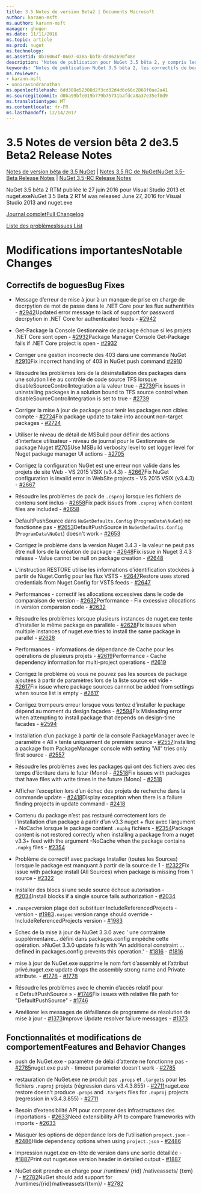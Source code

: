 ```yaml
---
title: 3.5 Notes de version Beta2 | Documents Microsoft
author: karann-msft
ms.author: karann-msft
manager: ghogen
ms.date: 11/11/2016
ms.topic: article
ms.prod: nuget
ms.technology: 
ms.assetid: 0b76064f-0607-438a-bbf8-dd862690f48e
description: "Notes de publication pour NuGet 3.5 bêta 2, y compris les problèmes connus, les correctifs de bogues, les fonctionnalités ajoutées et dcr."
keywords: "Notes de publication NuGet 3.5 bêta 2, les correctifs de bogues, problèmes connus, ajouté des fonctionnalités, DCR"
ms.reviewer:
- karann-msft
- unniravindranathan
ms.openlocfilehash: 6dd388e52308d2f3cd32d4d6c66c2868f0ae2a41
ms.sourcegitcommit: d0ba99bfe019b779b75731bafdca8a37e35ef0d9
ms.translationtype: MT
ms.contentlocale: fr-FR
ms.lasthandoff: 12/14/2017
---
```

# <a name="35-beta2-release-notes"></a><span data-ttu-id="7df3d-104">3.5 Notes de version bêta 2 de</span><span class="sxs-lookup"><span data-stu-id="7df3d-104">3.5 Beta2 Release Notes</span></span>

<span data-ttu-id="7df3d-105">[Notes de version bêta de 3.5 NuGet](../release-notes/nuget-3.5-Beta.md) | [Notes 3.5 RC de NuGet](../release-notes/nuget-3.5-RC.md)</span><span class="sxs-lookup"><span data-stu-id="7df3d-105">[NuGet 3.5-Beta Release Notes](../release-notes/nuget-3.5-Beta.md) | [NuGet 3.5-RC Release Notes](../release-notes/nuget-3.5-RC.md)</span></span>

<span data-ttu-id="7df3d-106">NuGet 3.5 bêta 2 RTM publiée le 27 juin 2016 pour Visual Studio 2013 et nuget.exe</span><span class="sxs-lookup"><span data-stu-id="7df3d-106">NuGet 3.5 Beta 2 RTM was released June 27, 2016 for Visual Studio 2013 and nuget.exe</span></span>

[<span data-ttu-id="7df3d-107">Journal complet</span><span class="sxs-lookup"><span data-stu-id="7df3d-107">Full Changelog</span></span>](https://github.com/NuGet/NuGet.Client/compare/release-3.5.0-beta...release-3.5.0-beta2)

[<span data-ttu-id="7df3d-108">Liste des problèmes</span><span class="sxs-lookup"><span data-stu-id="7df3d-108">Issues List</span></span>](https://github.com/Nuget/Home/issues?q=is%3Aissue+milestone%3A%223.5+Beta2%22+is%3Aclosed)

# <a name="notable-changes"></a><span data-ttu-id="7df3d-109">Modifications importantes</span><span class="sxs-lookup"><span data-stu-id="7df3d-109">Notable Changes</span></span>

## <a name="bug-fixes"></a><span data-ttu-id="7df3d-110">Correctifs de bogues</span><span class="sxs-lookup"><span data-stu-id="7df3d-110">Bug Fixes</span></span>

* <span data-ttu-id="7df3d-111">Message d’erreur de mise à jour à un manque de prise en charge de decrpytion de mot de passe dans le .NET Core pour les flux authentifiés - [#2942](https://github.com/NuGet/Home/issues/2942)</span><span class="sxs-lookup"><span data-stu-id="7df3d-111">Updated error message to lack of support for password decrpytion in .NET Core for authenticated feeds  - [#2942](https://github.com/NuGet/Home/issues/2942)</span></span>

* <span data-ttu-id="7df3d-112">Get-Package la Console Gestionnaire de package échoue si les projets .NET Core sont open - [#2932](https://github.com/NuGet/Home/issues/2932)</span><span class="sxs-lookup"><span data-stu-id="7df3d-112">Package Manager Console Get-Package fails if .NET Core project is open - [#2932](https://github.com/NuGet/Home/issues/2932)</span></span>

* <span data-ttu-id="7df3d-113">Corriger une gestion incorrecte des 403 dans une commande NuGet [#2910](https://github.com/NuGet/Home/issues/2910)</span><span class="sxs-lookup"><span data-stu-id="7df3d-113">Fix incorrect handling of 403 in NuGet push command [#2910](https://github.com/NuGet/Home/issues/2910)</span></span>

* <span data-ttu-id="7df3d-114">Résoudre les problèmes lors de la désinstallation des packages dans une solution liée au contrôle de code source TFS lorsque disableSourceControlIntegration a la valeur true - [#2739](https://github.com/NuGet/Home/issues/2739)</span><span class="sxs-lookup"><span data-stu-id="7df3d-114">Fix issues in uninstalling packages in a solution bound to TFS source control when disableSourceControlIntegration is set to true - [#2739](https://github.com/NuGet/Home/issues/2739)</span></span>

* <span data-ttu-id="7df3d-115">Corriger la mise à jour de package pour tenir les packages non cibles compte - [#2724](https://github.com/NuGet/Home/issues/2724)</span><span class="sxs-lookup"><span data-stu-id="7df3d-115">Fix package update to take into account non-target packages - [#2724](https://github.com/NuGet/Home/issues/2724)</span></span>

* <span data-ttu-id="7df3d-116">Utiliser le niveau de détail de MSBuild pour définir des actions d’interface utilisateur - niveau de journal pour le Gestionnaire de package Nuget [#2705](https://github.com/NuGet/Home/issues/2705)</span><span class="sxs-lookup"><span data-stu-id="7df3d-116">Use MSBuild verbosity level to set logger level for Nuget package manager UI actions - [#2705](https://github.com/NuGet/Home/issues/2705)</span></span>

* <span data-ttu-id="7df3d-117">Corrigez la configuration NuGet est une erreur non valide dans les projets de site Web - VS 2015 VSIX (v3.4.3) - [#2667](https://github.com/NuGet/Home/issues/2667)</span><span class="sxs-lookup"><span data-stu-id="7df3d-117">Fix NuGet configuration is invalid error in WebSite projects - VS 2015 VSIX (v3.4.3) - [#2667](https://github.com/NuGet/Home/issues/2667)</span></span>

* <span data-ttu-id="7df3d-118">Résoudre les problèmes de pack de `.csproj` lorsque les fichiers de contenu sont inclus - [#2658](https://github.com/NuGet/Home/issues/2658)</span><span class="sxs-lookup"><span data-stu-id="7df3d-118">Fix pack issues from `.csproj` when content files are included - [#2658](https://github.com/NuGet/Home/issues/2658)</span></span>

* <span data-ttu-id="7df3d-119">DefaultPushSource dans `NuGetDefaults.Config` (`ProgramData\NuGet`) ne fonctionne pas - [#2653](https://github.com/NuGet/Home/issues/2653)</span><span class="sxs-lookup"><span data-stu-id="7df3d-119">DefaultPushSource in `NuGetDefaults.Config` (`ProgramData\NuGet`) doesn't work - [#2653](https://github.com/NuGet/Home/issues/2653)</span></span>

* <span data-ttu-id="7df3d-120">Corrigez le problème dans la version Nuget 3.4.3 - la valeur ne peut pas être null lors de la création de package - [#2648](https://github.com/NuGet/Home/issues/2648)</span><span class="sxs-lookup"><span data-stu-id="7df3d-120">Fix issue in Nuget 3.4.3 release - Value cannot be null on package creation - [#2648](https://github.com/NuGet/Home/issues/2648)</span></span>

* <span data-ttu-id="7df3d-121">L’instruction RESTORE utilise les informations d’identification stockées à partir de Nuget.Config pour les flux VSTS - [#2647](https://github.com/NuGet/Home/issues/2647)</span><span class="sxs-lookup"><span data-stu-id="7df3d-121">Restore uses stored credentials from Nuget.Config for VSTS feeds - [#2647](https://github.com/NuGet/Home/issues/2647)</span></span>

* <span data-ttu-id="7df3d-122">Performances - correctif les allocations excessives dans le code de comparaison de version - [#2632](https://github.com/NuGet/Home/issues/2632)</span><span class="sxs-lookup"><span data-stu-id="7df3d-122">Performance - Fix excessive allocations in version comparsion code - [#2632](https://github.com/NuGet/Home/issues/2632)</span></span>

* <span data-ttu-id="7df3d-123">Résoudre les problèmes lorsque plusieurs instances de nuget.exe tente d’installer le même package en parallèle - [#2628](https://github.com/NuGet/Home/issues/2628)</span><span class="sxs-lookup"><span data-stu-id="7df3d-123">Fix issues when multiple instances of nuget.exe tries to install the same package in parallel - [#2628](https://github.com/NuGet/Home/issues/2628)</span></span>

* <span data-ttu-id="7df3d-124">Performances - informations de dépendance de Cache pour les opérations de plusieurs projets - [#2619](https://github.com/NuGet/Home/issues/2619)</span><span class="sxs-lookup"><span data-stu-id="7df3d-124">Performance - Cache dependency information for multi-project operations - [#2619](https://github.com/NuGet/Home/issues/2619)</span></span>

* <span data-ttu-id="7df3d-125">Corrigez le problème où vous ne pouvez pas les sources de package ajoutées à partir de paramètres lors de la liste source est vide - [#2617](https://github.com/NuGet/Home/issues/2617)</span><span class="sxs-lookup"><span data-stu-id="7df3d-125">Fix issue where package sources cannnot be added from settings when source list is empty - [#2617](https://github.com/NuGet/Home/issues/2617)</span></span>

* <span data-ttu-id="7df3d-126">Corrigez trompeurs erreur lorsque vous tentez d’installer le package dépend au moment du design façades - [#2594](https://github.com/NuGet/Home/issues/2594)</span><span class="sxs-lookup"><span data-stu-id="7df3d-126">Fix Misleading error when attempting to install package that depends on design-time facades - [#2594](https://github.com/NuGet/Home/issues/2594)</span></span>

* <span data-ttu-id="7df3d-127">Installation d’un package à partir de la console PackageManager avec le paramètre « All » tente uniquement de première source - [#2557](https://github.com/NuGet/Home/issues/2557)</span><span class="sxs-lookup"><span data-stu-id="7df3d-127">Installing a package from PackageManager console with setting "All" tries only first source - [#2557](https://github.com/NuGet/Home/issues/2557)</span></span>

* <span data-ttu-id="7df3d-128">Résoudre les problèmes avec les packages qui ont des fichiers avec des temps d’écriture dans le futur (Mono) - [#2518](https://github.com/NuGet/Home/issues/2518)</span><span class="sxs-lookup"><span data-stu-id="7df3d-128">Fix issues with packages that have files with write times in the future (Mono) - [#2518](https://github.com/NuGet/Home/issues/2518)</span></span>

* <span data-ttu-id="7df3d-129">Afficher l’exception lors d’un échec des projets de recherche dans la commande update - [#2418](https://github.com/NuGet/Home/issues/2418)</span><span class="sxs-lookup"><span data-stu-id="7df3d-129">Display exception when there is a failure finding projects in update command - [#2418](https://github.com/NuGet/Home/issues/2418)</span></span>

* <span data-ttu-id="7df3d-130">Contenu du package n’est pas restauré correctement lors de l’installation d’un package à partir d’un v3.3 nuget + flux avec l’argument - NoCache lorsque le package contient `.nupkg` fichiers - [#2354](https://github.com/NuGet/Home/issues/2354)</span><span class="sxs-lookup"><span data-stu-id="7df3d-130">Package content is not restored correctly when installing a package from a nuget v3.3+ feed with the argument -NoCache when the package contains `.nupkg` files - [#2354](https://github.com/NuGet/Home/issues/2354)</span></span>

* <span data-ttu-id="7df3d-131">Problème de correctif avec package Installer (toutes les Sources) lorsque le package est manquant à partir de la source de 1 - [#2322](https://github.com/NuGet/Home/issues/2322)</span><span class="sxs-lookup"><span data-stu-id="7df3d-131">Fix issue with package install (All Sources) when package is missing from 1 source - [#2322](https://github.com/NuGet/Home/issues/2322)</span></span>

* <span data-ttu-id="7df3d-132">Installer des blocs si une seule source échoue autorisation - [#2034](https://github.com/NuGet/Home/issues/2034)</span><span class="sxs-lookup"><span data-stu-id="7df3d-132">Install blocks if a single source fails authorization - [#2034](https://github.com/NuGet/Home/issues/2034)</span></span>

* <span data-ttu-id="7df3d-133">`.nuspec`version plage doit substituer IncludeReferencedProjects - version - [#1983](https://github.com/NuGet/Home/issues/1983)</span><span class="sxs-lookup"><span data-stu-id="7df3d-133">`.nuspec` version range should override -IncludeReferencedProjects version - [#1983](https://github.com/NuGet/Home/issues/1983)</span></span>

* <span data-ttu-id="7df3d-134">Échec de la mise à jour de NuGet 3.3.0 avec ' une contrainte supplémentaire... défini dans packages.config empêche cette opération. »</span><span class="sxs-lookup"><span data-stu-id="7df3d-134">NuGet 3.3.0 update fails with 'An additional constraint ... defined in packages.config prevents this operation.'</span></span><span data-ttu-id="7df3d-135"> - [#1816](https://github.com/NuGet/Home/issues/1816)</span><span class="sxs-lookup"><span data-stu-id="7df3d-135"> - [#1816](https://github.com/NuGet/Home/issues/1816)</span></span>

* <span data-ttu-id="7df3d-136">mise à jour de NuGet.exe supprime le nom fort d’assembly et l’attribut privé.</span><span class="sxs-lookup"><span data-stu-id="7df3d-136">nuget.exe update drops the assembly strong name and Private attribute.</span></span><span data-ttu-id="7df3d-137"> - [#1778](https://github.com/NuGet/Home/issues/1778)</span><span class="sxs-lookup"><span data-stu-id="7df3d-137"> - [#1778](https://github.com/NuGet/Home/issues/1778)</span></span>

* <span data-ttu-id="7df3d-138">Résoudre les problèmes avec le chemin d’accès relatif pour « DefaultPushSource » - [#1746](https://github.com/NuGet/Home/issues/1746)</span><span class="sxs-lookup"><span data-stu-id="7df3d-138">Fix issues with relative file path for "DefaultPushSource" - [#1746](https://github.com/NuGet/Home/issues/1746)</span></span>

* <span data-ttu-id="7df3d-139">Améliorer les messages de défaillance de programme de résolution de mise à jour - [#1373](https://github.com/NuGet/Home/issues/1373)</span><span class="sxs-lookup"><span data-stu-id="7df3d-139">Improve Update resolver failure messages - [#1373](https://github.com/NuGet/Home/issues/1373)</span></span>

## <a name="features-and-behavior-changes"></a><span data-ttu-id="7df3d-140">Fonctionnalités et modifications de comportement</span><span class="sxs-lookup"><span data-stu-id="7df3d-140">Features and Behavior Changes</span></span>

* <span data-ttu-id="7df3d-141">push de NuGet.exe - paramètre de délai d’attente ne fonctionne pas - [#2785](https://github.com/NuGet/Home/issues/2785)</span><span class="sxs-lookup"><span data-stu-id="7df3d-141">nuget.exe push - timeout parameter doesn't work  - [#2785](https://github.com/NuGet/Home/issues/2785)</span></span>

* <span data-ttu-id="7df3d-142">restauration de NuGet.exe ne produit pas `.props` et `.targets` pour les fichiers `.nuproj` projets (régression dans v3.4.3.855) - [#2711](https://github.com/NuGet/Home/issues/2711)</span><span class="sxs-lookup"><span data-stu-id="7df3d-142">nuget.exe restore doesn't produce `.props` and `.targets` files for `.nuproj` projects (regression in v3.4.3.855) - [#2711](https://github.com/NuGet/Home/issues/2711)</span></span>

* <span data-ttu-id="7df3d-143">Besoin d’extensibilité API pour comparer des infrastructures des importations - [#2633](https://github.com/NuGet/Home/issues/2633)</span><span class="sxs-lookup"><span data-stu-id="7df3d-143">Need extensibility API to compare frameworks with imports - [#2633](https://github.com/NuGet/Home/issues/2633)</span></span>

* <span data-ttu-id="7df3d-144">Masquer les options de dépendance lors de l’utilisation `project.json`  -  [#2486](https://github.com/NuGet/Home/issues/2486)</span><span class="sxs-lookup"><span data-stu-id="7df3d-144">Hide dependency options when using `project.json` - [#2486](https://github.com/NuGet/Home/issues/2486)</span></span>

* <span data-ttu-id="7df3d-145">Impression nuget.exe en-tête de version dans une sortie détaillée - [#1887](https://github.com/NuGet/Home/issues/1887)</span><span class="sxs-lookup"><span data-stu-id="7df3d-145">Print out nuget.exe version header in detailed output - [#1887](https://github.com/NuGet/Home/issues/1887)</span></span>

* <span data-ttu-id="7df3d-146">NuGet doit prendre en charge pour /runtimes/ {rid} /nativeassets/ {txm} / - [#2782](https://github.com/NuGet/Home/issues/2782)</span><span class="sxs-lookup"><span data-stu-id="7df3d-146">NuGet should add support for /runtimes/{rid}/nativeassets/{txm}/ - [#2782](https://github.com/NuGet/Home/issues/2782)</span></span>
